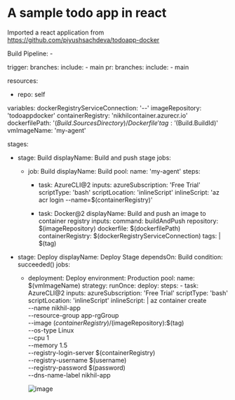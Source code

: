 # A sample todo app in react

Imported a react application from https://github.com/piyushsachdeva/todoapp-docker

Build Pipeline: -
  
trigger:
  branches:
    include:
      - main
pr:
  branches:
    include:
      - main
      
resources:
- repo: self

variables:
  dockerRegistryServiceConnection: '--'
  imageRepository: 'todoappdocker'
  containerRegistry: 'nikhilcontainer.azurecr.io'
  dockerfilePath: '$(Build.SourcesDirectory)/Dockerfile'
  tag: '$(Build.BuildId)'
  vmImageName: 'my-agent'

stages:
- stage: Build
  displayName: Build and push stage
  jobs:
  - job: Build
    displayName: Build
    pool:
      name: 'my-agent'
    steps:
    - task: AzureCLI@2
      inputs:
        azureSubscription: 'Free Trial'
        scriptType: 'bash'
        scriptLocation: 'inlineScript' 
        inlineScript: 'az acr login --name=$(containerRegistry)'
 
    - task: Docker@2
      displayName: Build and push an image to container registry
      inputs:
        command: buildAndPush
        repository: $(imageRepository)
        dockerfile: $(dockerfilePath)
        containerRegistry: $(dockerRegistryServiceConnection)
        tags: |
          $(tag)

- stage: Deploy
  displayName: Deploy Stage
  dependsOn: Build
  condition: succeeded()
  jobs:
  - deployment: Deploy
    environment: Production
    pool:
      name: $(vmImageName)
    strategy:
      runOnce:
        deploy:
          steps:
          - task: AzureCLI@2
            inputs:
              azureSubscription: 'Free Trial'
              scriptType: 'bash'
              scriptLocation: 'inlineScript'
              inlineScript: |
                az container create \
                --name nikhil-app \
                --resource-group app-rgGroup \
                --image $(containerRegistry)/$(imageRepository):$(tag) \
                --os-type Linux \
                --cpu 1 \
                --memory 1.5 \
                --registry-login-server $(containerRegistry) \
                --registry-username $(username) \
                --registry-password $(password) \
                --dns-name-label nikhil-app

    ![image](https://github.com/user-attachments/assets/c38507c5-3f9e-4fba-b3eb-3e7ab52b3f4b)

